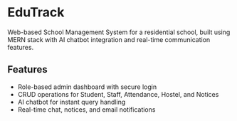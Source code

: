 # EduTrack
Web-based School Management System for a residential school, built using MERN stack with AI chatbot integration and real-time communication features.


## Features
- Role-based admin dashboard with secure login
- CRUD operations for Student, Staff, Attendance, Hostel, and Notices
- AI chatbot for instant query handling
- Real-time chat, notices, and email notifications
  
